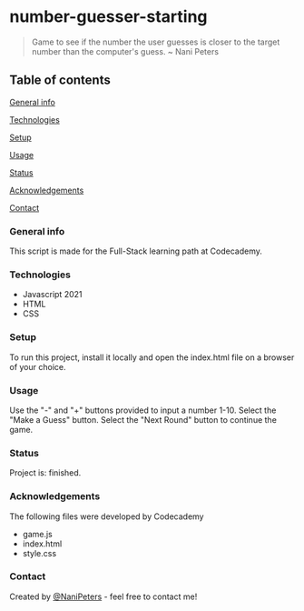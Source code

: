 # number-guesser-starting

>Game to see if the number the user guesses is closer to the target number than the computer's guess. 
> ~ Nani Peters

## Table of contents
[General info](#General-info)

[Technologies](#Technologies)

[Setup](#Setup)

[Usage](#Usage)

[Status](#Status)

[Acknowledgements](#Acknowledgements)

[Contact](#Contact)
### General info 

This script is made for the Full-Stack learning path at Codecademy.

### Technologies

- Javascript 2021
- HTML
- CSS
### Setup

To run this project, install it locally and open the index.html file on a browser of your choice.

### Usage

Use the "-" and "+" buttons provided to input a number 1-10. Select the "Make a Guess" button. Select the "Next Round" button to continue the game.
### Status

Project is: finished.

### Acknowledgements

The following files were developed by Codecademy
- game.js
- index.html
- style.css

### Contact

Created by [@NaniPeters](https://www.github.com/NaniPeters) - feel free to contact me!
